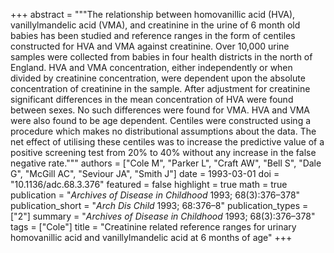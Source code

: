 +++
abstract = """The relationship between homovanillic acid (HVA), vanillylmandelic acid (VMA), and creatinine in the urine of 6 month old babies has been studied and reference ranges in the form of centiles constructed for HVA and VMA against creatinine. Over 10,000 urine samples were collected from babies in four health districts in the north of England. HVA and VMA concentration, either independently or when divided by creatinine concentration, were dependent upon the absolute concentration of creatinine in the sample. After adjustment for creatinine significant differences in the mean concentration of HVA were found between sexes. No such differences were found for VMA. HVA and VMA were also found to be age dependent. Centiles were constructed using a procedure which makes no distributional assumptions about the data. The net effect of utilising these centiles was to increase the predictive value of a positive screening test from 20% to 40% without any increase in the false negative rate."""
authors = ["Cole M", "Parker L", "Craft AW", "Bell S", "Dale G", "McGill AC", "Seviour JA", "Smith J"]
date = 1993-03-01
doi = "10.1136/adc.68.3.376"
featured = false
highlight = true
math = true
publication = "*Archives of Disease in Childhood* 1993; 68(3):376–378"
publication_short = "*Arch Dis Child* 1993; 68:376–8"
publication_types = ["2"]
summary = "*Archives of Disease in Childhood* 1993; 68(3):376–378"
tags = ["Cole"]
title = "Creatinine related reference ranges for urinary homovanillic acid and vanillylmandelic acid at 6 months of age"
+++
